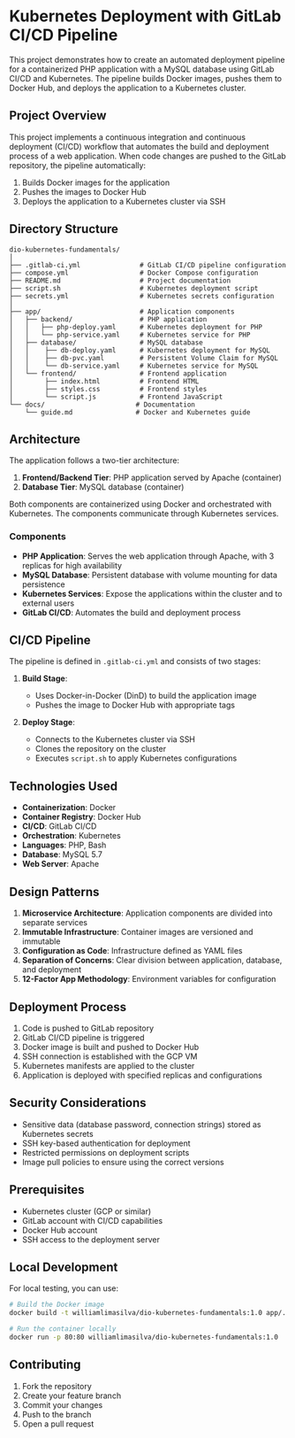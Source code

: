 # Kubernetes Deployment with GitLab CI/CD Pipeline

This project demonstrates how to create an automated deployment pipeline for a containerized PHP application with a MySQL database using GitLab CI/CD and Kubernetes. The pipeline builds Docker images, pushes them to Docker Hub, and deploys the application to a Kubernetes cluster.

## Project Overview

This project implements a continuous integration and continuous deployment (CI/CD) workflow that automates the build and deployment process of a web application. When code changes are pushed to the GitLab repository, the pipeline automatically:

1. Builds Docker images for the application
2. Pushes the images to Docker Hub
3. Deploys the application to a Kubernetes cluster via SSH

## Directory Structure

```
dio-kubernetes-fundamentals/
│
├── .gitlab-ci.yml               # GitLab CI/CD pipeline configuration
├── compose.yml                  # Docker Compose configuration
├── README.md                    # Project documentation
├── script.sh                    # Kubernetes deployment script
├── secrets.yml                  # Kubernetes secrets configuration
│
├── app/                         # Application components
│   ├── backend/                 # PHP application
│   │   ├── php-deploy.yaml      # Kubernetes deployment for PHP
│   │   └── php-service.yaml     # Kubernetes service for PHP
│   ├── database/                # MySQL database
│   │    ├── db-deploy.yaml      # Kubernetes deployment for MySQL
│   │    ├── db-pvc.yaml         # Persistent Volume Claim for MySQL
│   │    └── db-service.yaml     # Kubernetes service for MySQL
│   └── frontend/                # Frontend application
│        ├── index.html          # Frontend HTML
│        ├── styles.css          # Frontend styles
│        └── script.js           # Frontend JavaScript
└── docs/                       # Documentation
    └── guide.md                # Docker and Kubernetes guide
```

## Architecture

The application follows a two-tier architecture:

1. **Frontend/Backend Tier**: PHP application served by Apache (container)
2. **Database Tier**: MySQL database (container)

Both components are containerized using Docker and orchestrated with Kubernetes. The components communicate through Kubernetes services.

### Components

- **PHP Application**: Serves the web application through Apache, with 3 replicas for high availability
- **MySQL Database**: Persistent database with volume mounting for data persistence
- **Kubernetes Services**: Expose the applications within the cluster and to external users
- **GitLab CI/CD**: Automates the build and deployment process

## CI/CD Pipeline

The pipeline is defined in `.gitlab-ci.yml` and consists of two stages:

1. **Build Stage**:

   - Uses Docker-in-Docker (DinD) to build the application image
   - Pushes the image to Docker Hub with appropriate tags

2. **Deploy Stage**:
   - Connects to the Kubernetes cluster via SSH
   - Clones the repository on the cluster
   - Executes `script.sh` to apply Kubernetes configurations

## Technologies Used

- **Containerization**: Docker
- **Container Registry**: Docker Hub
- **CI/CD**: GitLab CI/CD
- **Orchestration**: Kubernetes
- **Languages**: PHP, Bash
- **Database**: MySQL 5.7
- **Web Server**: Apache

## Design Patterns

1. **Microservice Architecture**: Application components are divided into separate services
2. **Immutable Infrastructure**: Container images are versioned and immutable
3. **Configuration as Code**: Infrastructure defined as YAML files
4. **Separation of Concerns**: Clear division between application, database, and deployment
5. **12-Factor App Methodology**: Environment variables for configuration

## Deployment Process

1. Code is pushed to GitLab repository
2. GitLab CI/CD pipeline is triggered
3. Docker image is built and pushed to Docker Hub
4. SSH connection is established with the GCP VM
5. Kubernetes manifests are applied to the cluster
6. Application is deployed with specified replicas and configurations

## Security Considerations

- Sensitive data (database password, connection strings) stored as Kubernetes secrets
- SSH key-based authentication for deployment
- Restricted permissions on deployment scripts
- Image pull policies to ensure using the correct versions

## Prerequisites

- Kubernetes cluster (GCP or similar)
- GitLab account with CI/CD capabilities
- Docker Hub account
- SSH access to the deployment server

## Local Development

For local testing, you can use:

```bash
# Build the Docker image
docker build -t williamlimasilva/dio-kubernetes-fundamentals:1.0 app/.

# Run the container locally
docker run -p 80:80 williamlimasilva/dio-kubernetes-fundamentals:1.0
```

## Contributing

1. Fork the repository
2. Create your feature branch
3. Commit your changes
4. Push to the branch
5. Open a pull request

